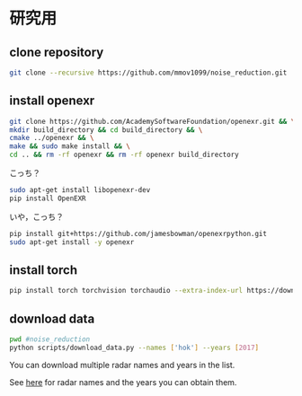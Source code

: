 # 研究用
## clone repository
```bash
git clone --recursive https://github.com/mmov1099/noise_reduction.git
```
## install openexr
```bash
git clone https://github.com/AcademySoftwareFoundation/openexr.git && \
mkdir build_directory && cd build_directory && \
cmake ../openexr && \
make && sudo make install && \
cd .. && rm -rf openexr && rm -rf openexr build_directory
```
こっち？
```bash
sudo apt-get install libopenexr-dev
pip install OpenEXR
```
いや，こっち？
```bash
pip install git+https://github.com/jamesbowman/openexrpython.git
sudo apt-get install -y openexr
```
## install torch
```bash
pip install torch torchvision torchaudio --extra-index-url https://download.pytorch.org/whl/cu116
```

## download data
```bash
pwd #noise_reduction
python scripts/download_data.py --names ['hok'] --years [2017]
```

You can download multiple radar names and years in the list.

See [here](https://ergsc.isee.nagoya-u.ac.jp/data/ergsc/ground/radar/sd/) for radar names and the years you can obtain them.